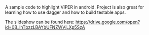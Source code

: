 A sample code to highlight VIPER in android.
Project is also great for learning how to use dagger and how to build testable apps.

The slideshow can be found here:
https://drive.google.com/open?id=0B_lhTbzzLBAYbUFNZWVjLXp5SzA

